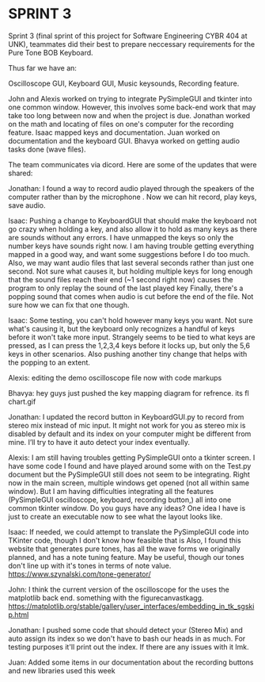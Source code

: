 # SPRINT 3

Sprint 3 (final sprint of this project for Software Engineering CYBR 404 at UNK), teammates did their best to prepare neccessary requirements for the Pure Tone BOB Keyboard.

Thus far we have an:

Oscilloscope GUI,
Keyboard GUI,
Music keysounds,
Recording feature.

John and Alexis worked on trying to integrate PySimpleGUI and tkinter into one common window. However, this involves some back-end work that may take too long between now and when the project is due.
Jonathan worked on the math and locating of files on one's computer for the recording feature.
Isaac mapped keys and documentation. Juan worked on documentation and the keyboard GUI. Bhavya worked on getting audio tasks done (wave files). 

The team communicates via dicord. 
Here are some of the updates that were shared:

Jonathan: I found a way to record audio played through the speakers of the computer rather than by the microphone . Now we can hit record, play keys, save audio.

Isaac: Pushing a change to KeyboardGUI that should make the keyboard not go crazy when holding a key, and also allow it to hold as many keys as there are sounds without any errors.  I have unmapped the keys so only the number keys have sounds right now.  I am having trouble getting everything mapped in a good way, and want some suggestions before I do too much.
Also, we may want audio files that last several seconds rather than just one second.  Not sure what causes it, but holding multiple keys for long enough that the sound files reach their end (~1 second right now) causes the program to only replay the sound of the last played key
Finally, there's a popping sound that comes when audio is cut before the end of the file.  Not sure how we can fix that one though. 

Isaac: Some testing, you can't hold however many keys you want.  Not sure what's causing it, but the keyboard only recognizes a handful of keys before it won't take more input.  Strangely seems to be tied to what keys are pressed, as I can press the 1,2,3,4 keys before it locks up, but only the 5,6 keys in other scenarios.  Also pushing another tiny change that helps with the popping to an extent.

Alexis: editing the demo oscilloscope file now with code markups

Bhavya: hey guys just pushed the key mapping diagram for refrence. its fl chart.gif

Jonathan: I updated the record button in KeyboardGUI.py to record from stereo mix instead of mic input. It might not work for you as stereo mix is disabled by default and its index on your computer might be different from mine. I’ll try to have it auto detect your index eventually.

Alexis: I am still having troubles getting PySimpleGUI onto a tkinter screen. I have some code I found and have played around some with on the Test.py document but the PySimpleGUI still does not seem to be integrating. Right now in the main screen, multiple windows get opened (not all within same window).  But I am having difficulties integrating all the features (PySimpleGUI oscilloscope, keyboard, recording button,) all into one common tkinter window. Do you guys have any ideas? One idea I have is just to create an executable now to see what the layout looks like.

Isaac: If needed, we could attempt to translate the PySimpleGUI code into TKinter code, though I don't know how feasible that is
Also, I found this website that generates pure tones, has all the wave forms we originally planned, and has a note tuning feature.  May be useful, though our tones don't line up with it's tones in terms of note value.
https://www.szynalski.com/tone-generator/

John: I think the current version of the oscilloscope for the uses the matplotlib back end. something with the figurecanvastkagg.
https://matplotlib.org/stable/gallery/user_interfaces/embedding_in_tk_sgskip.html

Jonathan: I pushed some code that should detect your (Stereo Mix) and auto assign its index so we don't have to bash our heads in as much. For testing purposes it'll print out the index. If there are any issues with it lmk.

Juan: Added some items in our documentation about the recording buttons and new libraries used this week
